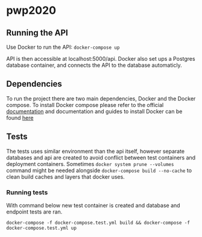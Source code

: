 # pwp2020

## Running the API
Use Docker to run the API:
`docker-compose up`



API is then accessible at localhost:5000/api.
Docker also set ups a Postgres database container, and connects the API to the database automaticly.

## Dependencies

To run the project there are two main dependencies, Docker and the Docker compose. To install Docker compose please refer to the official [documentation](https://docs.docker.com/compose/install/) and documentation and guides to install Docker can be found [here](https://www.docker.com/get-started)

## Tests

The tests uses similar environment than the api itself, however separate databases and api are created to avoid conflict between test containers and deployment containers. Sometimes `docker system prune --volumes` command might be needed alongside `docker-compose build --no-cache` to clean build caches and layers that docker uses.

### Running tests

With command below new test container is created and database and endpoint tests are ran.

`docker-compose -f docker-compose.test.yml build && docker-compose -f docker-compose.test.yml up`
